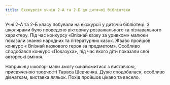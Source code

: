 ```yaml
---
title: Екскурсія учнів 2-А та 2-Б до дитячої бібліотеки
---
```


Учні 2-А та 2-Б класу побували на екскурсії у дитячій бібліотеці. З школярами було проведено вікторину розважального та пізнавального характеру. Під час конкурсу «Впізнай казку за уривком» малюки показали знання народних та літературних казок. Жваво пройшов конкурс « Впізнай казкового героя за предметом». Особливо сподобався конкурс «Показуха», під час якого діти показали свої акторські вміння.

Наприкінці школярі мали змогу ознайомитися з виставкою, присвяченою творчості Тараса Шевченка. Дуже сподобалася, особливо дівчаткам, виставка ляльок. Похід пройшов цікаво та весело.

<slideshow id="_/72157651521799085" />
